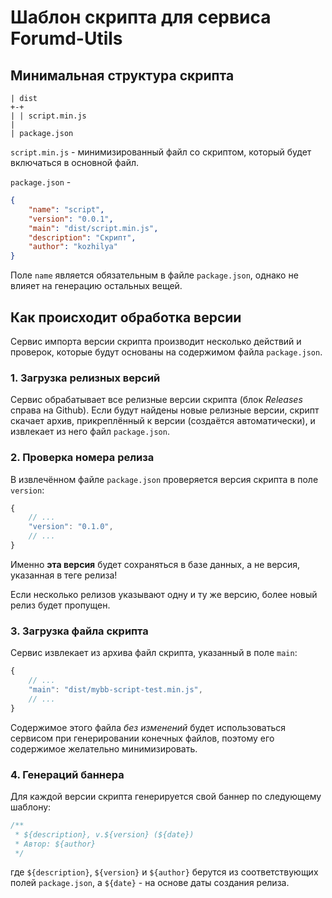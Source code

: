 # Шаблон скрипта для сервиса Forumd-Utils

## Минимальная структура скрипта
```
| dist
+-+
| | script.min.js
|
| package.json
```

`script.min.js` - минимизированный файл со скриптом, который будет включаться в основной файл.

`package.json` - 
```json
{
    "name": "script",
    "version": "0.0.1",
    "main": "dist/script.min.js",
    "description": "Скрипт",
    "author": "kozhilya"
}
```
Поле `name` является обязательным в файле `package.json`, однако не влияет на генерацию остальных
вещей.

## Как происходит обработка версии

Сервис импорта версии скрипта производит несколько действий и проверок, которые будут основаны 
на содержимом файла `package.json`.

### 1. Загрузка релизных версий
Сервис обрабатывает все релизные версии скрипта (блок _Releases_ справа на Github). 
Если будут найдены новые релизные версии, скрипт скачает архив, прикреплённый к версии (создаётся
автоматически), и извлекает из него файл `package.json`.

### 2. Проверка номера релиза 
В извлечённом файле `package.json` проверяется версия скрипта в поле `version`:
```js
{
    // ...
    "version": "0.1.0",
    // ...
}
```
Именно **эта версия** будет сохраняться в базе данных, а не версия, указанная в теге релиза!

Если несколько релизов указывают одну и ту же версию, более новый релиз будет пропущен. 

### 3. Загрузка файла скрипта
Сервис извлекает из архива файл скрипта, указанный в поле `main`:
```js
{
    // ...
    "main": "dist/mybb-script-test.min.js",
    // ...
}
```
Содержимое этого файла _без изменений_ будет использоваться сервисом при генерировании конечных
файлов, поэтому его содержимое желательно минимизировать.

### 4. Генераций баннера
Для каждой версии скрипта генерируется свой баннер по следующему шаблону:
```js
/**
 * ${description}, v.${version} (${date})
 * Автор: ${author}
 */
```
где `${description}`, `${version}` и `${author}` берутся из соответствующих полей `package.json`, 
а `${date}` - на основе даты создания релиза.